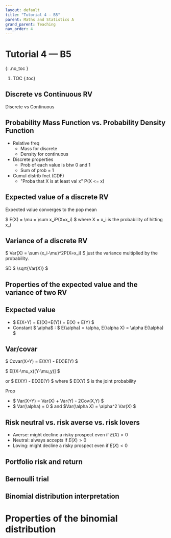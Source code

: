 ```yaml
---
layout: default
title: "Tutorial 4 — B5"
parent: Maths and Statistics A
grand_parent: Teaching
nav_order: 4
---
```


# Tutorial 4 — B5
{: .no_toc }

1. TOC
{:toc}

## Discrete vs Continuous RV

Discrete vs Continuous

## Probability Mass Function vs. Probability Density Function

- Relative freq
  - Mass for discrete
  - Density for continuous
- Discrete properties
  - Prob of each value is btw 0 and 1
  - Sum of prob = 1
- Cumul distrib fnct (CDF)
  - "Proba that X is at least val x" P(X <= x)

## Expected value of a discrete RV

Expected value converges to the pop mean

$ E(X) = \mu = \sum x_iP(X=x_i) $ where X = x_i is the probability of hitting x_i

## Variance of a discrete RV

$ Var(X) = \sum (x_i-\mu)^2P(X=x_i) $ just the variance multiplied by the probability.

SD $ \sqrt{Var(X)} $

## Properties of the expected value and the variance of two RV

## Expected value

- $ E(X+Y) = E((X)+E(Y)) = E(X) + E(Y) $
- Constant $ \alpha$ : $ E(\alpha) = \alpha, E(\alpha X) = \alpha E(\alpha) $

## Var/covar

$ Covar(X+Y) = E(XY) - E(X)E(Y) $

$ E[(X-\mu_x)(Y-\mu_y)] $

or $ E(XY) - E(X)E(Y) $ where $ E(XY) $ is the joint probability

Prop

- $ Var(X+Y) = Var(X) + Var(Y) - 2Cov(X,Y) $
- $ Var(\alpha) = 0 $ and $Var(\alpha X) = \alpha^2 Var(X) $ 

## Risk neutral vs. risk averse vs. risk lovers

- Averse: might decline a risky prospect even if $E(X) >0$
- Neutral: always accepts if $E(X) >0$
- Loving: might decline a risky prospect even if $E(X) <0$

## Portfolio risk and return



## Bernoulli trial



## Binomial distribution interpretation



# Properties of the binomial distribution

